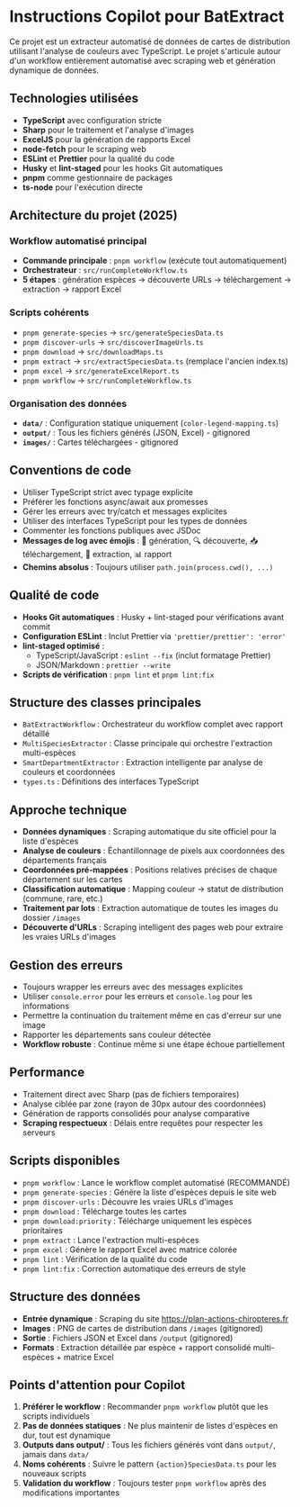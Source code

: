 <!-- Use this file to provide workspace-specific custom instructions to Copilot. For more details, visit https://code.visualstudio.com/docs/copilot/copilot-customization#_use-a-githubcopilotinstructionsmd-file -->

# Instructions Copilot pour BatExtract

Ce projet est un extracteur automatisé de données de cartes de distribution utilisant l'analyse de couleurs avec TypeScript. Le projet s'articule autour d'un workflow entièrement automatisé avec scraping web et génération dynamique de données.

## Technologies utilisées

- **TypeScript** avec configuration stricte
- **Sharp** pour le traitement et l'analyse d'images
- **ExcelJS** pour la génération de rapports Excel
- **node-fetch** pour le scraping web
- **ESLint** et **Prettier** pour la qualité du code
- **Husky** et **lint-staged** pour les hooks Git automatiques
- **pnpm** comme gestionnaire de packages
- **ts-node** pour l'exécution directe

## Architecture du projet (2025)

### Workflow automatisé principal

- **Commande principale** : `pnpm workflow` (exécute tout automatiquement)
- **Orchestrateur** : `src/runCompleteWorkflow.ts`
- **5 étapes** : génération espèces → découverte URLs → téléchargement → extraction → rapport Excel

### Scripts cohérents

- `pnpm generate-species` → `src/generateSpeciesData.ts`
- `pnpm discover-urls` → `src/discoverImageUrls.ts`
- `pnpm download` → `src/downloadMaps.ts`
- `pnpm extract` → `src/extractSpeciesData.ts` (remplace l'ancien index.ts)
- `pnpm excel` → `src/generateExcelReport.ts`
- `pnpm workflow` → `src/runCompleteWorkflow.ts`

### Organisation des données

- **`data/`** : Configuration statique uniquement (`color-legend-mapping.ts`)
- **`output/`** : Tous les fichiers générés (JSON, Excel) - gitignored
- **`images/`** : Cartes téléchargées - gitignored

## Conventions de code

- Utiliser TypeScript strict avec typage explicite
- Préférer les fonctions async/await aux promesses
- Gérer les erreurs avec try/catch et messages explicites
- Utiliser des interfaces TypeScript pour les types de données
- Commenter les fonctions publiques avec JSDoc
- **Messages de log avec émojis** : 🧬 génération, 🔍 découverte, 📥 téléchargement, 🎨 extraction, 📊 rapport
- **Chemins absolus** : Toujours utiliser `path.join(process.cwd(), ...)`

## Qualité de code

- **Hooks Git automatiques** : Husky + lint-staged pour vérifications avant commit
- **Configuration ESLint** : Inclut Prettier via `'prettier/prettier': 'error'`
- **lint-staged optimisé** :
  - TypeScript/JavaScript : `eslint --fix` (inclut formatage Prettier)
  - JSON/Markdown : `prettier --write`
- **Scripts de vérification** : `pnpm lint` et `pnpm lint:fix`

## Structure des classes principales

- `BatExtractWorkflow` : Orchestrateur du workflow complet avec rapport détaillé
- `MultiSpeciesExtractor` : Classe principale qui orchestre l'extraction multi-espèces
- `SmartDepartmentExtractor` : Extraction intelligente par analyse de couleurs et coordonnées
- `types.ts` : Définitions des interfaces TypeScript

## Approche technique

- **Données dynamiques** : Scraping automatique du site officiel pour la liste d'espèces
- **Analyse de couleurs** : Échantillonnage de pixels aux coordonnées des départements français
- **Coordonnées pré-mappées** : Positions relatives précises de chaque département sur les cartes
- **Classification automatique** : Mapping couleur → statut de distribution (commune, rare, etc.)
- **Traitement par lots** : Extraction automatique de toutes les images du dossier `/images`
- **Découverte d'URLs** : Scraping intelligent des pages web pour extraire les vraies URLs d'images

## Gestion des erreurs

- Toujours wrapper les erreurs avec des messages explicites
- Utiliser `console.error` pour les erreurs et `console.log` pour les informations
- Permettre la continuation du traitement même en cas d'erreur sur une image
- Rapporter les départements sans couleur détectée
- **Workflow robuste** : Continue même si une étape échoue partiellement

## Performance

- Traitement direct avec Sharp (pas de fichiers temporaires)
- Analyse ciblée par zone (rayon de 30px autour des coordonnées)
- Génération de rapports consolidés pour analyse comparative
- **Scraping respectueux** : Délais entre requêtes pour respecter les serveurs

## Scripts disponibles

- `pnpm workflow` : Lance le workflow complet automatisé (RECOMMANDÉ)
- `pnpm generate-species` : Génère la liste d'espèces depuis le site web
- `pnpm discover-urls` : Découvre les vraies URLs d'images
- `pnpm download` : Télécharge toutes les cartes
- `pnpm download:priority` : Télécharge uniquement les espèces prioritaires
- `pnpm extract` : Lance l'extraction multi-espèces
- `pnpm excel` : Génère le rapport Excel avec matrice colorée
- `pnpm lint` : Vérification de la qualité du code
- `pnpm lint:fix` : Correction automatique des erreurs de style

## Structure des données

- **Entrée dynamique** : Scraping du site https://plan-actions-chiropteres.fr
- **Images** : PNG de cartes de distribution dans `/images` (gitignored)
- **Sortie** : Fichiers JSON et Excel dans `/output` (gitignored)
- **Formats** : Extraction détaillée par espèce + rapport consolidé multi-espèces + matrice Excel

## Points d'attention pour Copilot

1. **Préférer le workflow** : Recommander `pnpm workflow` plutôt que les scripts individuels
2. **Pas de données statiques** : Ne plus maintenir de listes d'espèces en dur, tout est dynamique
3. **Outputs dans output/** : Tous les fichiers générés vont dans `output/`, jamais dans `data/`
4. **Noms cohérents** : Suivre le pattern `{action}SpeciesData.ts` pour les nouveaux scripts
5. **Validation du workflow** : Toujours tester `pnpm workflow` après des modifications importantes

